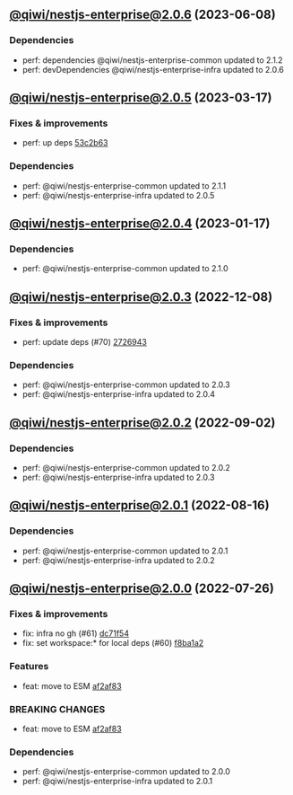 ## [@qiwi/nestjs-enterprise@2.0.6](https://github.com/qiwi/nestjs-enterprise/compare/2023.3.17-qiwi.nestjs-enterprise.2.0.5-f0...2023.6.8-qiwi.nestjs-enterprise.2.0.6-f0) (2023-06-08)

### Dependencies
* perf: dependencies @qiwi/nestjs-enterprise-common updated to 2.1.2
* perf: devDependencies @qiwi/nestjs-enterprise-infra updated to 2.0.6

## [@qiwi/nestjs-enterprise@2.0.5](https://github.com/qiwi/nestjs-enterprise/compare/2023.1.17-qiwi.nestjs-enterprise.2.0.4-f0...2023.3.17-qiwi.nestjs-enterprise.2.0.5-f0) (2023-03-17)

### Fixes & improvements
* perf: up deps [53c2b63](https://github.com/qiwi/nestjs-enterprise/commit/53c2b63b4bf5020c8d7b3e69b3df296ffbd39e2f)

### Dependencies
* perf: @qiwi/nestjs-enterprise-common updated to 2.1.1
* perf: @qiwi/nestjs-enterprise-infra updated to 2.0.5

## [@qiwi/nestjs-enterprise@2.0.4](https://github.com/qiwi/nestjs-enterprise/compare/2022.12.8-qiwi.nestjs-enterprise.2.0.3-f0...2023.1.17-qiwi.nestjs-enterprise.2.0.4-f0) (2023-01-17)

### Dependencies
* perf: @qiwi/nestjs-enterprise-common updated to 2.1.0

## [@qiwi/nestjs-enterprise@2.0.3](https://github.com/qiwi/nestjs-enterprise/compare/2022.9.2-qiwi.nestjs-enterprise.2.0.2-f0...2022.12.8-qiwi.nestjs-enterprise.2.0.3-f0) (2022-12-08)

### Fixes & improvements
* perf: update deps (#70) [2726943](https://github.com/qiwi/nestjs-enterprise/commit/2726943b391da9a3de925c2c6e8585cdfccbbcba)

### Dependencies
* perf: @qiwi/nestjs-enterprise-common updated to 2.0.3
* perf: @qiwi/nestjs-enterprise-infra updated to 2.0.4

## [@qiwi/nestjs-enterprise@2.0.2](https://github.com/qiwi/nestjs-enterprise/compare/2022.8.16-qiwi.nestjs-enterprise.2.0.1-f0...2022.9.2-qiwi.nestjs-enterprise.2.0.2-f0) (2022-09-02)

### Dependencies
* perf: @qiwi/nestjs-enterprise-common updated to 2.0.2
* perf: @qiwi/nestjs-enterprise-infra updated to 2.0.3

## [@qiwi/nestjs-enterprise@2.0.1](https://github.com/qiwi/nestjs-enterprise/compare/2022.7.26-qiwi.nestjs-enterprise.2.0.0-f0...2022.8.16-qiwi.nestjs-enterprise.2.0.1-f0) (2022-08-16)

### Dependencies
* perf: @qiwi/nestjs-enterprise-common updated to 2.0.1
* perf: @qiwi/nestjs-enterprise-infra updated to 2.0.2

## [@qiwi/nestjs-enterprise@2.0.0](https://github.com/qiwi/nestjs-enterprise/compare/@qiwi/nestjs-enterprise@1.4.1...2022.7.26-qiwi.nestjs-enterprise.2.0.0-f0) (2022-07-26)

### Fixes & improvements
* fix: infra no gh (#61) [dc71f54](https://github.com/qiwi/nestjs-enterprise/commit/dc71f54d30490ec40dbb1fac0a11b39d4d0cf6c4)
* fix: set workspace:* for local deps (#60) [f8ba1a2](https://github.com/qiwi/nestjs-enterprise/commit/f8ba1a2fcdaa0dcaeed32eb3646379bac811122c)

### Features
* feat: move to ESM [af2af83](https://github.com/qiwi/nestjs-enterprise/commit/af2af837c7dde3a49208e6ce758aacfbd0260f52)

### BREAKING CHANGES
* feat: move to ESM [af2af83](https://github.com/qiwi/nestjs-enterprise/commit/af2af837c7dde3a49208e6ce758aacfbd0260f52)

### Dependencies
* perf: @qiwi/nestjs-enterprise-common updated to 2.0.0
* perf: @qiwi/nestjs-enterprise-infra updated to 2.0.1
